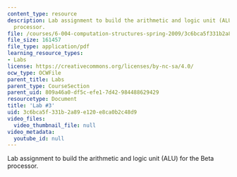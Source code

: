 ```yaml
---
content_type: resource
description: Lab assignment to build the arithmetic and logic unit (ALU) for the Beta
  processor.
file: /courses/6-004-computation-structures-spring-2009/3c6bca5f331b2a89e120e8ca0b2c48d9_MIT6_004s09_lab03.pdf
file_size: 161457
file_type: application/pdf
learning_resource_types:
- Labs
license: https://creativecommons.org/licenses/by-nc-sa/4.0/
ocw_type: OCWFile
parent_title: Labs
parent_type: CourseSection
parent_uid: 809a46a0-df5c-efe1-7d42-984488629429
resourcetype: Document
title: 'Lab #3'
uid: 3c6bca5f-331b-2a89-e120-e8ca0b2c48d9
video_files:
  video_thumbnail_file: null
video_metadata:
  youtube_id: null
---
```

Lab assignment to build the arithmetic and logic unit (ALU) for the Beta processor.